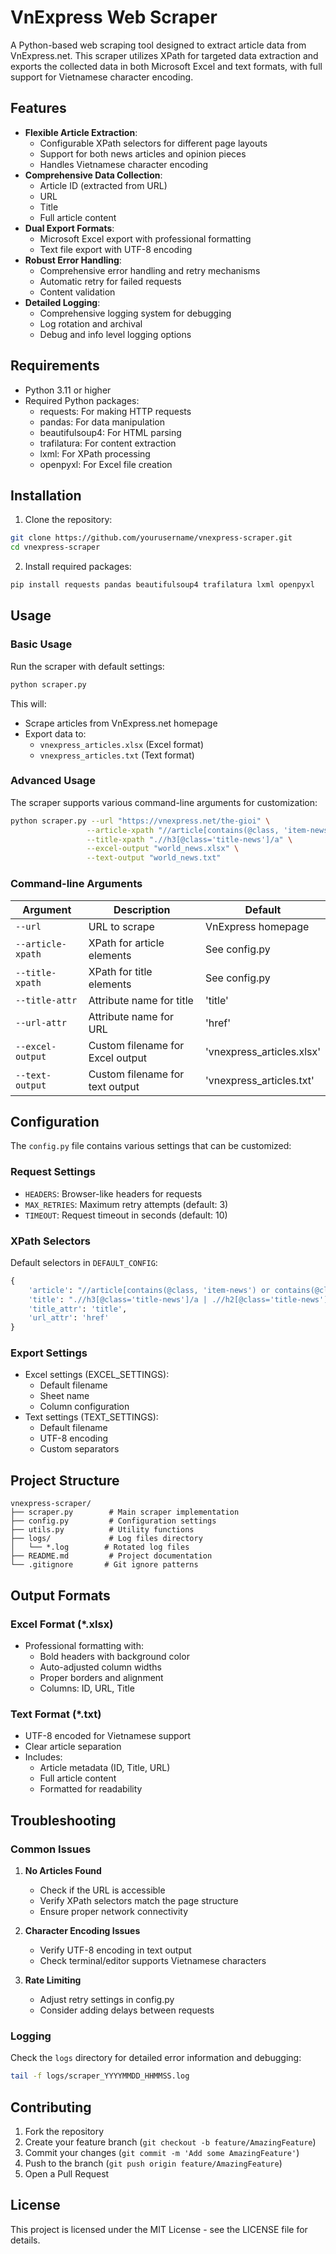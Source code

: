 # VnExpress Web Scraper

A Python-based web scraping tool designed to extract article data from VnExpress.net. This scraper utilizes XPath for targeted data extraction and exports the collected data in both Microsoft Excel and text formats, with full support for Vietnamese character encoding.

## Features

- **Flexible Article Extraction**: 
  - Configurable XPath selectors for different page layouts
  - Support for both news articles and opinion pieces
  - Handles Vietnamese character encoding
- **Comprehensive Data Collection**: 
  - Article ID (extracted from URL)
  - URL
  - Title
  - Full article content
- **Dual Export Formats**:
  - Microsoft Excel export with professional formatting
  - Text file export with UTF-8 encoding
- **Robust Error Handling**: 
  - Comprehensive error handling and retry mechanisms
  - Automatic retry for failed requests
  - Content validation
- **Detailed Logging**: 
  - Comprehensive logging system for debugging
  - Log rotation and archival
  - Debug and info level logging options

## Requirements

- Python 3.11 or higher
- Required Python packages:
  - requests: For making HTTP requests
  - pandas: For data manipulation
  - beautifulsoup4: For HTML parsing
  - trafilatura: For content extraction
  - lxml: For XPath processing
  - openpyxl: For Excel file creation

## Installation

1. Clone the repository:
```bash
git clone https://github.com/yourusername/vnexpress-scraper.git
cd vnexpress-scraper
```

2. Install required packages:
```bash
pip install requests pandas beautifulsoup4 trafilatura lxml openpyxl
```

## Usage

### Basic Usage

Run the scraper with default settings:
```bash
python scraper.py
```

This will:
- Scrape articles from VnExpress.net homepage
- Export data to:
  - `vnexpress_articles.xlsx` (Excel format)
  - `vnexpress_articles.txt` (Text format)

### Advanced Usage

The scraper supports various command-line arguments for customization:

```bash
python scraper.py --url "https://vnexpress.net/the-gioi" \
                 --article-xpath "//article[contains(@class, 'item-news')]" \
                 --title-xpath ".//h3[@class='title-news']/a" \
                 --excel-output "world_news.xlsx" \
                 --text-output "world_news.txt"
```

### Command-line Arguments

| Argument | Description | Default |
|----------|-------------|---------|
| `--url` | URL to scrape | VnExpress homepage |
| `--article-xpath` | XPath for article elements | See config.py |
| `--title-xpath` | XPath for title elements | See config.py |
| `--title-attr` | Attribute name for title | 'title' |
| `--url-attr` | Attribute name for URL | 'href' |
| `--excel-output` | Custom filename for Excel output | 'vnexpress_articles.xlsx' |
| `--text-output` | Custom filename for text output | 'vnexpress_articles.txt' |

## Configuration

The `config.py` file contains various settings that can be customized:

### Request Settings
- `HEADERS`: Browser-like headers for requests
- `MAX_RETRIES`: Maximum retry attempts (default: 3)
- `TIMEOUT`: Request timeout in seconds (default: 10)

### XPath Selectors
Default selectors in `DEFAULT_CONFIG`:
```python
{
    'article': "//article[contains(@class, 'item-news') or contains(@class, 'full-content')]",
    'title': ".//h3[@class='title-news']/a | .//h2[@class='title-news']/a",
    'title_attr': 'title',
    'url_attr': 'href'
}
```

### Export Settings
- Excel settings (EXCEL_SETTINGS):
  - Default filename
  - Sheet name
  - Column configuration
- Text settings (TEXT_SETTINGS):
  - Default filename
  - UTF-8 encoding
  - Custom separators

## Project Structure

```
vnexpress-scraper/
├── scraper.py        # Main scraper implementation
├── config.py         # Configuration settings
├── utils.py          # Utility functions
├── logs/             # Log files directory
│   └── *.log        # Rotated log files
├── README.md         # Project documentation
└── .gitignore       # Git ignore patterns
```

## Output Formats

### Excel Format (*.xlsx)
- Professional formatting with:
  - Bold headers with background color
  - Auto-adjusted column widths
  - Proper borders and alignment
  - Columns: ID, URL, Title

### Text Format (*.txt)
- UTF-8 encoded for Vietnamese support
- Clear article separation
- Includes:
  - Article metadata (ID, Title, URL)
  - Full article content
  - Formatted for readability

## Troubleshooting

### Common Issues

1. **No Articles Found**
   - Check if the URL is accessible
   - Verify XPath selectors match the page structure
   - Ensure proper network connectivity

2. **Character Encoding Issues**
   - Verify UTF-8 encoding in text output
   - Check terminal/editor supports Vietnamese characters

3. **Rate Limiting**
   - Adjust retry settings in config.py
   - Consider adding delays between requests

### Logging

Check the `logs` directory for detailed error information and debugging:
```bash
tail -f logs/scraper_YYYYMMDD_HHMMSS.log
```

## Contributing

1. Fork the repository
2. Create your feature branch (`git checkout -b feature/AmazingFeature`)
3. Commit your changes (`git commit -m 'Add some AmazingFeature'`)
4. Push to the branch (`git push origin feature/AmazingFeature`)
5. Open a Pull Request

## License

This project is licensed under the MIT License - see the LICENSE file for details.
